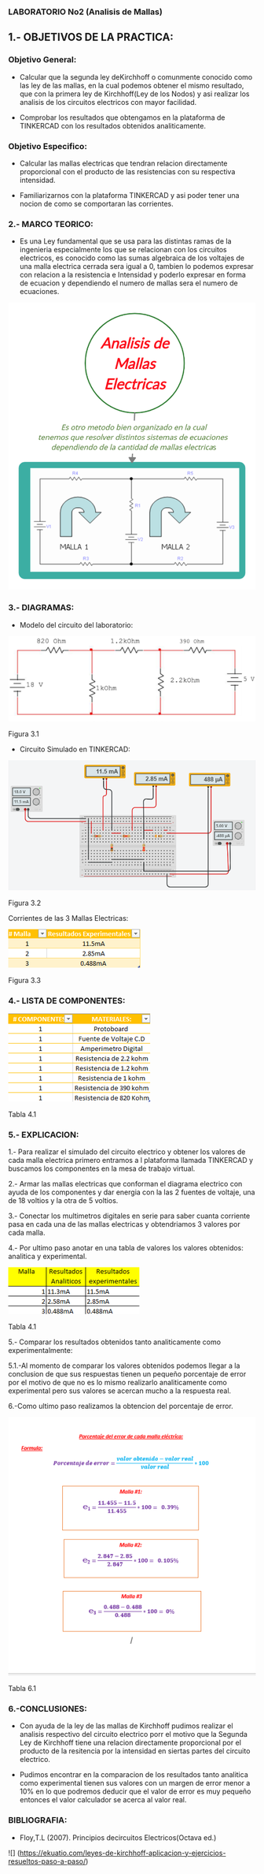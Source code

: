 ###  LABORATORIO No2 (Analisis de Mallas)

##  1.- OBJETIVOS DE LA PRACTICA:

###  Objetivo General:

-  Calcular que la segunda ley deKirchhoff  o comunmente conocido como las ley de las mallas, en la cual podemos obtener el mismo resultado, que con la primera ley de Kirchhoff(Ley de los Nodos) y asi realizar los analisis de los circuitos electricos con mayor facilidad.

-  Comprobar los resultados que obtengamos en la plataforma de TINKERCAD con los resultados obtenidos analiticamente.

###  Objetivo Especifico:

- Calcular las mallas electricas que tendran relacion directamente proporcional con el  producto de las resistencias con su respectiva intensidad.

- Familiarizarnos con la plataforma TINKERCAD y asi poder tener una nocion de como se comportaran las corrientes.


###  2.- MARCO TEORICO:


-  Es una Ley fundamental que se usa para las distintas ramas de la ingenieria especialmente los que se relacionan con los circuitos electricos, es conocido como las sumas algebraica de los voltajes de una malla electrica cerrada sera igual a 0, tambien lo podemos expresar con relacion a la resistencia e Intensidad y poderlo expresar en forma de ecuacion y dependiendo el numero de mallas sera el numero de ecuaciones.


![](https://github.com/JonathanGuaman/Laboratorio-2/blob/main/Diagramas/Marco%20Teorico.png)



###  3.- DIAGRAMAS:

-  Modelo del circuito del laboratorio:

![](https://github.com/JonathanGuaman/Laboratorio-2/blob/main/Diagramas/Diagrama%20%231.png)

Figura 3.1


- Circuito Simulado en TINKERCAD:

![](https://github.com/JonathanGuaman/Laboratorio-2/blob/main/Diagramas/Diagrama%20%232.png)

Figura 3.2

Corrientes de las 3 Mallas Electricas:

![](https://github.com/JonathanGuaman/Laboratorio-2/blob/main/Tablas%20de%20Valores/Resultados%20Experimentales%20%231.png)



Figura 3.3

###  4.- LISTA DE COMPONENTES:

![](https://github.com/JonathanGuaman/Laboratorio-2/blob/main/Tablas%20de%20Valores/Tabla%20%232.png)


Tabla 4.1


###  5.- EXPLICACION:

1.- Para realizar el simulado del circuito electrico y obtener los valores de cada malla electrica primero entramos a l plataforma llamada TINKERCAD y buscamos los componentes en la mesa de trabajo virtual.

2.- Armar las mallas electricas que conforman el diagrama electrico con ayuda de los componentes y dar energia con la las 2 fuentes de voltaje, una de 18 voltios y la otra de 5 voltios.

3.- Conectar los multimetros digitales en serie para saber cuanta corriente pasa en cada una de las mallas electricas y obtendriamos 3 valores por cada malla.

4.- Por ultimo paso anotar en una tabla de valores los valores obtenidos: analitica y experimental.

![](https://github.com/JonathanGuaman/Laboratorio-2/blob/main/Tablas%20de%20Valores/Diagrama%20%233.png)


Tabla 4.1

5.- Comparar los resultados obtenidos tanto analiticamente como experimentalmente:

5.1.-Al momento de comparar los valores obtenidos podemos llegar a la conclusion de que sus respuestas tienen un pequeño porcentaje de error por el motivo de que no es lo mismo realizarlo analiticamente como experimental pero sus valores se acercan mucho a la respuesta real.

6.-Como ultimo paso realizamos la obtencion del porcentaje de error.

![](https://github.com/JonathanGuaman/Laboratorio-2/blob/main/Tablas%20de%20Valores/Calculos%20de%20error%20%231.png)

Tabla 6.1


###  6.-CONCLUSIONES:

-  Con ayuda de la ley de las mallas de Kirchhoff pudimos realizar el analisis respectivo del circuito electrico porr el motivo que la Segunda Ley de Kirchhoff tiene una relacion directamente proporcional por el producto de la resitencia por la intensidad en siertas partes del circuito electrico.

- Pudimos encontrar en la comparacion de los resultados tanto analitica como experimental tienen sus valores con un margen de error menor a 10% en lo que podremos deducir que el valor de error es muy pequeño entonces el valor calculador se acerca al valor real.

###  BIBLIOGRAFIA:

- Floy,T.L (2007). Principios decircuitos Electricos(Octava ed.)

![] (https://ekuatio.com/leyes-de-kirchhoff-aplicacion-y-ejercicios-resueltos-paso-a-paso/)
























